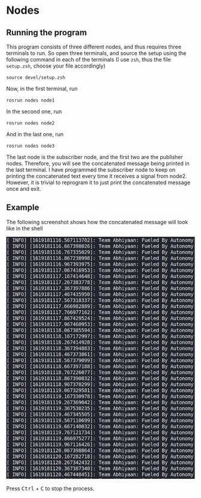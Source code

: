 # Nodes

## Running the program

This program consists of three different nodes, and thus requires three terminals to run. So open three terminals, and  source the setup using the following command in each of the terminals (I use `zsh`, thus the file `setup.zsh`, choose your file accordingly)
```
source devel/setup.zsh
```

Now, in the first terminal, run
```
rosrun nodes node1
```

In the second one, run
```
rosrun nodes node2
```

And in the last one, run
```
rosrun nodes node3
```

The last node is the subscriber node, and the first two are the publisher nodes. Therefore, you will see the concatenated message being printed in the last terminal. I have programmed the subscriber node to keep on printing the concatenated text every time it receives a signal from node2. However, it is trivial to reprogram it to just print the concatenated message once and exit.

## Example

The following screenshot shows how the concatenated message will look like in the shell

![example](./test_img/test.png)

Press <kbd>Ctrl</kbd> + <kbd>C</kbd> to stop the process.
